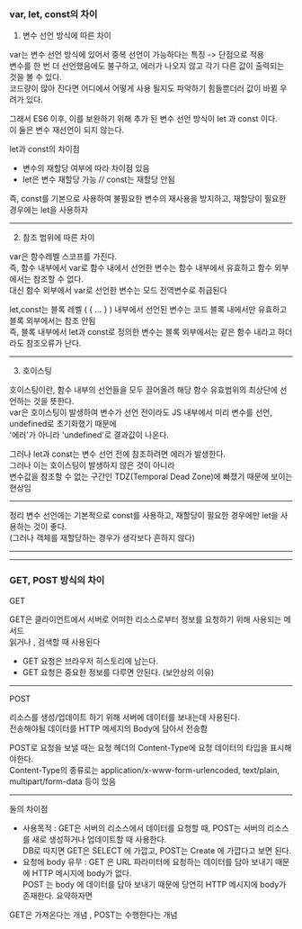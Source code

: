 ### var, let, const의 차이 

1. 변수 선언 방식에 따른 차이

var는 변수 선언 방식에 있어서 중복 선언이 가능하다는 특징 -> 단점으로 적용 <br>
변수를 한 번 더 선언했음에도 불구하고, 에러가 나오지 않고 각기 다른 값이 출력되는 것을 볼 수 있다.<br>
코드량이 많아 진다면 어디에서 어떻게 사용 될지도 파악하기 힘들뿐더러 값이 바뀔 우려가 있다.<br>

그래서 ES6 이후, 이를 보완하기 위해 추가 된 변수 선언 방식이 let 과 const 이다.<br>
이 둘은 변수 재선언이 되지 않는다.

let과 const의 차이점
- 변수의 재할당 여부에 따라 차이점 있음
- let은 변수 재할당 가능 // const는 재할당 안됨

즉, const를 기본으로 사용하여 불필요한 변수의 재사용을 방지하고, 재할당이 필요한 경우에는 let을 사용하자

---

2. 참조 범위에 따른 차이

var은 함수레벨 스코프를 가진다. <br>
즉, 함수 내부에서 var로 함수 내에서 선언한 변수는 함수 내부에서 유효하고 함수 외부에서는 참조할 수 없다.<br>
대신 함수 외부에서 var로 선언한 변수는 모드 전역변수로 취급된다<br>

let,const는 블록 레벨 ( { ... } ) 내부에서 선언된 변수는 코드 블록 내에서만 유효하고 블록 외부에서는 참조 안됨<br>
즉, 블록 내부에서 let과 const로 정의한 변수는 블록 외부에서는 같은 함수 내라고 하더라도 참조오류가 난다.<br>

---

3. 호이스팅

호이스팅이란, 함수 내부의 선언들을 모두 끌어올려 해당 함수 유효범위의 최상단에 선언하는 것을 뜻한다.<br>
var은 호이스팅이 발생하여 변수가 선언 전이라도 JS 내부에서 미리 변수를 선언, undefined로 초기화했기 때문에<br>
'에러'가 아니라 'undefined'로 결과값이 나온다.<br>

그러나 let과 const는 변수 선언 전에 참조하려면 에러가 발생한다.<br>
그러나 이는 호이스팅이 발생하지 않은 것이 아니라 <br>
변수값을 참조할 수 없는 구간인 TDZ(Temporal Dead Zone)에 빠졌기 때문에 보이는 현상임<br>

---

정리
변수 선언에는 기본적으로 const를 사용하고, 재할당이 필요한 경우에만 let을 사용하는 것이 좋다.<br>
(그러나 객체를 재할당하는 경우가 생각보다 흔하지 않다)

---
---

### GET, POST 방식의 차이

GET

GET은 클라이언트에서 서버로 어떠한 리소스로부터 정보를 요청하기 위해 사용되는 메서드<br>
읽거나 , 검색할 때 사용된다<br>
- GET 요청은 브라우저 히스토리에 남는다.
- GET 요청은 중요한 정보를 다루면 안된다. (보안상의 이유)

---

POST

리소스를 생성/업데이트 하기 위해 서버에 데이터를 보내는데 사용된다.<br>
전송해야될 데이터를 HTTP 메세지의 Body에 담아서 전송함<br>
 
POST로 요청을 보낼 때는 요청 헤더의 Content-Type에 요청 데이터의 타입을 표시해야한다.<br>
Content-Type의 종류로는 application/x-www-form-urlencoded, text/plain, multipart/form-data 등이 있음

---

둘의 차이점

- 사용목적 : GET은 서버의 리소스에서 데이터를 요청할 때, POST는 서버의 리소스를 새로 생성하거나 업데이트할 때 사용한다.<br>
  DB로 따지면 GET은 SELECT 에 가깝고, POST는 Create 에 가깝다고 보면 된다.<br>
- 요청에 body 유무 : GET 은 URL 파라미터에 요청하는 데이터를 담아 보내기 때문에 HTTP 메시지에 body가 없다. <br>POST 는 body 에 데이터를 담아 보내기 때문에 당연히 HTTP 메시지에 body가 존재한다.
  요약하자면 

GET은 가져온다는 개념 , POST는 수행한다는 개념
